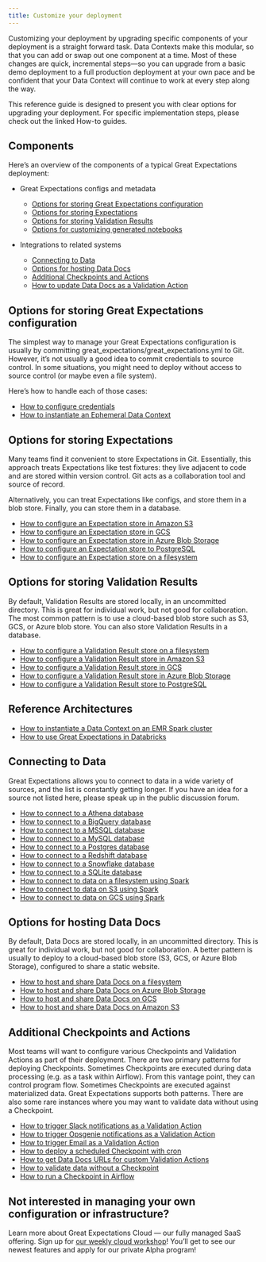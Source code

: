 ```yaml
---
title: Customize your deployment
---
```

Customizing your deployment by upgrading specific components of your deployment is a straight forward task. Data Contexts make this modular, so that you can add or swap out one component at a time. Most of these changes are quick, incremental steps—so you can upgrade from a basic demo deployment to a full production deployment at your own pace and be confident that your Data Context will continue to work at every step along the way.

This reference guide is designed to present you with clear options for upgrading your deployment. For specific implementation steps, please check out the linked How-to guides.

## Components

Here’s an overview of the components of a typical Great Expectations deployment:

* Great Expectations configs and metadata
  * [Options for storing Great Expectations configuration](#options-for-storing-great-expectations-configuration)
  * [Options for storing Expectations](#options-for-storing-expectations)
  * [Options for storing Validation Results](#options-for-storing-validation-results)
  * [Options for customizing generated notebooks](#options-for-customizing-generated-notebooks)

* Integrations to related systems
  * [Connecting to Data](#connecting-to-data)
  * [Options for hosting Data Docs](#options-for-hosting-data-docs)
  * [Additional Checkpoints and Actions](#additional-checkpoints-and-actions)
  * [How to update Data Docs as a Validation Action](../guides/validation/validation_actions/how_to_update_data_docs_as_a_validation_action.md)

## Options for storing Great Expectations configuration
The simplest way to manage your Great Expectations configuration is usually by committing great_expectations/great_expectations.yml to Git. However, it’s not usually a good idea to commit credentials to source control. In some situations, you might need to deploy without access to source control (or maybe even a file system).

Here’s how to handle each of those cases:

* [How to configure credentials](../guides/setup/configuring_data_contexts/how_to_configure_credentials.md)
* [How to instantiate an Ephemeral Data Context](/docs/guides/setup/configuring_data_contexts/instantiating_data_contexts/how_to_explicitly_instantiate_an_ephemeral_data_context)

## Options for storing Expectations
Many teams find it convenient to store Expectations in Git. Essentially, this approach treats Expectations like test fixtures: they live adjacent to code and are stored within version control. Git acts as a collaboration tool and source of record.

Alternatively, you can treat Expectations like configs, and store them in a blob store. Finally, you can store them in a database.

* [How to configure an Expectation store in Amazon S3](../guides/setup/configuring_metadata_stores/how_to_configure_an_expectation_store_in_amazon_s3.md)
* [How to configure an Expectation store in GCS](../guides/setup/configuring_metadata_stores/how_to_configure_an_expectation_store_in_gcs.md)
* [How to configure an Expectation store in Azure Blob Storage](../guides/setup/configuring_metadata_stores/how_to_configure_an_expectation_store_in_azure_blob_storage.md)
* [How to configure an Expectation store to PostgreSQL](../guides/setup/configuring_metadata_stores/how_to_configure_an_expectation_store_to_postgresql.md)
* [How to configure an Expectation store on a filesystem](../guides/setup/configuring_metadata_stores/how_to_configure_an_expectation_store_to_postgresql.md)

## Options for storing Validation Results
By default, Validation Results are stored locally, in an uncommitted directory. This is great for individual work, but not good for collaboration. The most common pattern is to use a cloud-based blob store such as S3, GCS, or Azure blob store. You can also store Validation Results in a database.

* [How to configure a Validation Result store on a filesystem](../guides/setup/configuring_metadata_stores/how_to_configure_a_validation_result_store_on_a_filesystem.md)
* [How to configure a Validation Result store in Amazon S3](../guides/setup/configuring_metadata_stores/how_to_configure_a_validation_result_store_in_amazon_s3.md)
* [How to configure a Validation Result store in GCS](../guides/setup/configuring_metadata_stores/how_to_configure_a_validation_result_store_in_gcs.md)
* [How to configure a Validation Result store in Azure Blob Storage](../guides/setup/configuring_metadata_stores/how_to_configure_a_validation_result_store_in_azure_blob_storage.md)
* [How to configure a Validation Result store to PostgreSQL](../guides/setup/configuring_metadata_stores/how_to_configure_a_validation_result_store_to_postgresql.md)

## Reference Architectures

* [How to instantiate a Data Context on an EMR Spark cluster](../deployment_patterns/how_to_instantiate_a_data_context_on_an_emr_spark_cluster.md)
* [How to use Great Expectations in Databricks](../deployment_patterns/how_to_use_great_expectations_in_databricks.md)

## Connecting to Data
Great Expectations allows you to connect to data in a wide variety of sources, and the list is constantly getting longer. If you have an idea for a source not listed here, please speak up in the public discussion forum.

* [How to connect to a Athena database](../guides/connecting_to_your_data/database/athena.md)
* [How to connect to a BigQuery database](../guides/connecting_to_your_data/database/bigquery.md)
* [How to connect to a MSSQL database](../guides/connecting_to_your_data/database/mssql.md)
* [How to connect to a MySQL database](../guides/connecting_to_your_data/database/mysql.md)
* [How to connect to a Postgres database](../guides/connecting_to_your_data/database/postgres.md)
* [How to connect to a Redshift database](../guides/connecting_to_your_data/database/redshift.md)
* [How to connect to a Snowflake database](../guides/connecting_to_your_data/database/snowflake.md)
* [How to connect to a SQLite database](../guides/connecting_to_your_data/database/sqlite.md)
* [How to connect to data on a filesystem using Spark](../guides/connecting_to_your_data/filesystem/spark.md)
* [How to connect to data on S3 using Spark](/docs/0.15.50/guides/connecting_to_your_data/cloud/s3/pandas)
* [How to connect to data on GCS using Spark](/docs/0.15.50/guides/connecting_to_your_data/cloud/gcs/spark)

## Options for hosting Data Docs
By default, Data Docs are stored locally, in an uncommitted directory. This is great for individual work, but not good for collaboration. A better pattern is usually to deploy to a cloud-based blob store (S3, GCS, or Azure Blob Storage), configured to share a static website.

* [How to host and share Data Docs on a filesystem](../guides/setup/configuring_data_docs/how_to_host_and_share_data_docs_on_a_filesystem.md)
* [How to host and share Data Docs on Azure Blob Storage](../guides/setup/configuring_data_docs/how_to_host_and_share_data_docs_on_azure_blob_storage.md)
* [How to host and share Data Docs on GCS](../guides/setup/configuring_data_docs/how_to_host_and_share_data_docs_on_gcs.md)
* [How to host and share Data Docs on Amazon S3](../guides/setup/configuring_data_docs/how_to_host_and_share_data_docs_on_amazon_s3.md)

## Additional Checkpoints and Actions
Most teams will want to configure various Checkpoints and Validation Actions as part of their deployment. There are two primary patterns for deploying Checkpoints. Sometimes Checkpoints are executed during data processing (e.g. as a task within Airflow). From this vantage point, they can control program flow. Sometimes Checkpoints are executed against materialized data. Great Expectations supports both patterns. There are also some rare instances where you may want to validate data without using a Checkpoint.

* [How to trigger Slack notifications as a Validation Action](../guides/validation/validation_actions/how_to_trigger_slack_notifications_as_a_validation_action.md)
* [How to trigger Opsgenie notifications as a Validation Action](../guides/validation/validation_actions/how_to_trigger_opsgenie_notifications_as_a_validation_action.md)
* [How to trigger Email as a Validation Action](../guides/validation/validation_actions/how_to_trigger_email_as_a_validation_action.md)
* [How to deploy a scheduled Checkpoint with cron](../guides/validation/advanced/how_to_deploy_a_scheduled_checkpoint_with_cron.md)
* [How to get Data Docs URLs for custom Validation Actions](../guides/validation/advanced/how_to_get_data_docs_urls_for_custom_validation_actions.md)
* [How to validate data without a Checkpoint](../guides/validation/advanced/how_to_validate_data_without_a_checkpoint.md)
* [How to run a Checkpoint in Airflow](../deployment_patterns/how_to_use_great_expectations_with_airflow.md)

## Not interested in managing your own configuration or infrastructure?
Learn more about Great Expectations Cloud — our fully managed SaaS offering. Sign up for [our weekly cloud workshop](https://greatexpectations.io/cloud)! You’ll get to see our newest features and apply for our private Alpha program!
